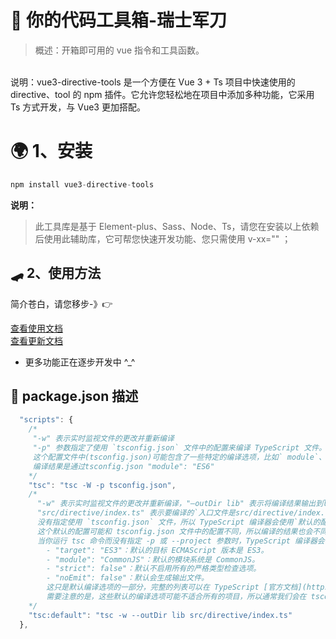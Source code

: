 # 🤖 你的代码工具箱-瑞士军刀

> 概述：开箱即可用的 vue 指令和工具函数。
<br/>
说明：vue3-directive-tools 是一个方便在 Vue 3 + Ts 项目中快速使用的 directive、tool 的 npm 插件。它允许您轻松地在项目中添加多种功能，它采用 Ts 方式开发，与 Vue3 更加搭配。

# 🌍 1、安装

```javascript
npm install vue3-directive-tools
```

**说明：**

> 此工具库是基于 Element-plus、Sass、Node、Ts，请您在安装以上依赖后使用此辅助库，它可帮您快速开发功能、您只需使用 v-xx="" ；

## 🛹 2、使用方法

简介苍白，请您移步-》👉 <br/>

[查看使用文档](https://huo-zai-feng-lang-li.github.io/vue3-tools-docs/vue3-directive-tools.html) <br/> [查看更新文档](https://huo-zai-feng-lang-li.github.io/vue3-tools-docs/UpdateLog/vue3-directive-tools.html)

- 更多功能正在逐步开发中 ^\_^

## 📝 package.json 描述

```javascript
  "scripts": {
    /*
     "-w" 表示实时监视文件的更改并重新编译
     "-p" 参数指定了使用 `tsconfig.json` 文件中的配置来编译 TypeScript 文件。
     这个配置文件中(tsconfig.json)可能包含了一些特定的编译选项，比如` module`、`target` 等，这些选项会影响编译的结果。
     编译结果是通过tsconfig.json "module": "ES6"
    */
    "tsc": "tsc -W -p tsconfig.json",
    /*
      "-w" 表示实时监视文件的更改并重新编译，"–outDir lib" 表示将编译结果输出到lib目录下，
      "src/directive/index.ts" 表示要编译的`入口文件是src/directive/index.ts。`
      没有指定使用 `tsconfig.json` 文件，所以 TypeScript 编译器会使用`默认的配置来编译` TypeScript 文件。
      这个默认的配置可能和 tsconfig.json 文件中的配置不同，所以编译的结果也会不同。
      当你运行 tsc 命令而没有指定 -p 或 --project 参数时，TypeScript 编译器会使用一组默认的编译选项。这些默认的编译选项包括：
        - "target": "ES3"：默认的目标 ECMAScript 版本是 ES3。
        - "module": "CommonJS"：默认的模块系统是 CommonJS。
        - "strict": false"：默认不启用所有的严格类型检查选项。
        - "noEmit": false"：默认会生成输出文件。
        这只是默认编译选项的一部分，完整的列表可以在 TypeScript [官方文档](https://www.typescriptlang.org/zh/tsconfig#module) 中找到。
        需要注意的是，这些默认的编译选项可能不适合所有的项目，所以通常我们会在 tsconfig.json 文件中指定自己的编译选项，以覆盖默认的编译选项。
    */
    "tsc:default": "tsc -w --outDir lib src/directive/index.ts"
  },
```
